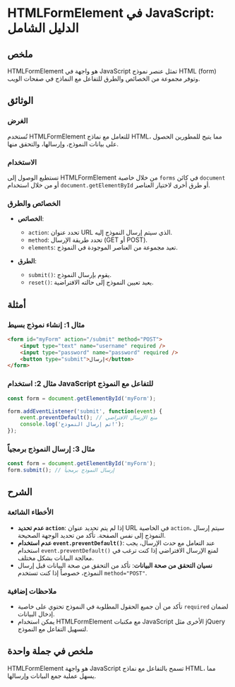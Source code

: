 <!--
Meta Description: # HTMLFormElement في JavaScript: الدليل الشامل ## ملخص HTMLFormElement هو واجهة في JavaScript تمثل عنصر نموذج HTML (form) وتوفر مجموعة من الخصائص والط...
Meta Keywords: النموذج, javascript, form, إرسال, htmlformelement
-->

# HTMLFormElement في JavaScript: الدليل الشامل

## ملخص
HTMLFormElement هو واجهة في JavaScript تمثل عنصر نموذج HTML (form) وتوفر مجموعة من الخصائص والطرق للتفاعل مع النماذج في صفحات الويب.

## الوثائق
### الغرض
تُستخدم HTMLFormElement للتعامل مع نماذج HTML، مما يتيح للمطورين الحصول على بيانات النموذج، وإرسالها، والتحقق منها.

### الاستخدام
تستطيع الوصول إلى HTMLFormElement من خلال خاصية `forms` في كائن `document` أو من خلال استخدام `document.getElementById` أو طرق أخرى لاختيار العناصر.

### الخصائص والطرق
- **الخصائص**:
  - `action`: تحدد عنوان URL الذي سيتم إرسال النموذج إليه.
  - `method`: تحدد طريقة الإرسال (GET أو POST).
  - `elements`: تعيد مجموعة من العناصر الموجودة في النموذج.

- **الطرق**:
  - `submit()`: يقوم بإرسال النموذج.
  - `reset()`: يعيد تعيين النموذج إلى حالته الافتراضية.

## أمثلة
### مثال 1: إنشاء نموذج بسيط
```html
<form id="myForm" action="/submit" method="POST">
    <input type="text" name="username" required />
    <input type="password" name="password" required />
    <button type="submit">إرسال</button>
</form>
```

### مثال 2: استخدام JavaScript للتفاعل مع النموذج
```javascript
const form = document.getElementById('myForm');

form.addEventListener('submit', function(event) {
    event.preventDefault(); // منع الإرسال الافتراضي
    console.log('تم إرسال النموذج!');
});
```

### مثال 3: إرسال النموذج برمجياً
```javascript
const form = document.getElementById('myForm');
form.submit(); // إرسال النموذج برمجياً
```

## الشرح
### الأخطاء الشائعة
- **عدم تحديد `action`**: إذا لم يتم تحديد عنوان URL في الخاصية `action`، سيتم إرسال النموذج إلى نفس الصفحة. تأكد من تحديد الوجهة الصحيحة.
- **عدم استخدام `event.preventDefault()`**: عند التعامل مع حدث الإرسال، يجب استخدام `event.preventDefault()` لمنع الإرسال الافتراضي إذا كنت ترغب في معالجة البيانات بشكل مختلف.
- **نسيان التحقق من صحة البيانات**: تأكد من التحقق من صحة البيانات قبل إرسال النموذج، خصوصاً إذا كنت تستخدم `method="POST"`.

### ملاحظات إضافية
- تأكد من أن جميع الحقول المطلوبة في النموذج تحتوي على خاصية `required` لضمان إدخال البيانات.
- يمكن استخدام HTMLFormElement مع مكتبات JavaScript الأخرى مثل jQuery لتسهيل التفاعل مع النموذج.

## ملخص في جملة واحدة
HTMLFormElement هو واجهة JavaScript تسمح بالتفاعل مع نماذج HTML، مما يسهل عملية جمع البيانات وإرسالها.